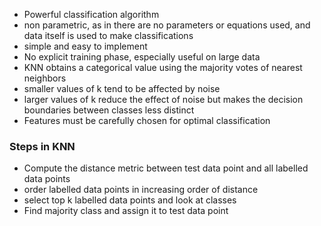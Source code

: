 - Powerful classification algorithm
- non parametric, as in there are no parameters or equations used, and data itself is used to make classifications
- simple and easy to implement 
- No explicit training phase, especially useful on large data
- KNN obtains a categorical value using the majority votes of nearest neighbors
- smaller values of k tend to be affected by noise 
- larger values of k reduce the effect of noise but makes the decision boundaries between classes less distinct
- Features must be carefully chosen for optimal classification
### Steps in KNN
- Compute the distance metric between test data point and all labelled data points
- order labelled data points in increasing order of distance
- select top k labelled data points and look at classes
- Find majority class and assign it to test data point
